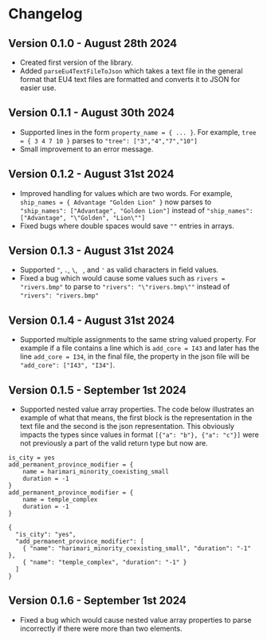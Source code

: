 # Changelog

## Version 0.1.0 - August 28th 2024

- Created first version of the library.
- Added `parseEu4TextFileToJson` which takes a text file in the general format that EU4 text files are formatted and converts it to JSON for easier use.

## Version 0.1.1 - August 30th 2024

- Supported lines in the form `property_name = { ... }`. For example, `tree = { 3 4 7 10 }` parses to `"tree": ["3","4","7","10"]`
- Small improvement to an error message.

## Version 0.1.2 - August 31st 2024

- Improved handling for values which are two words. For example, `ship_names = { Advantage "Golden Lion" }` now parses to `"ship_names": ["Advantage", "Golden Lion"]` instead of `"ship_names": ["Advantage", "\"Golden", "Lion\""]`
- Fixed bugs where double spaces would save `""` entries in arrays.

## Version 0.1.3 - August 31st 2024

- Supported `"`, `.`, `\`, ` `, and `'` as valid characters in field values.
- Fixed a bug which would cause some values such as `rivers = "rivers.bmp"` to parse to `"rivers": "\"rivers.bmp\""` instead of `"rivers": "rivers.bmp"`

## Version 0.1.4 - August 31st 2024

- Supported multiple assignments to the same string valued property. For example if a file contains a line which is `add_core = I43` and later has the line `add_core = I34`, in the final file, the property in the json file will be `"add_core": ["I43", "I34"]`.

## Version 0.1.5 - September 1st 2024

- Supported nested value array properties. The code below illustrates an example of what that means, the first block is the representation in the text file and the second is the json representation. This obviously impacts the types since values in format `[{"a": "b"}, {"a": "c"}]` were not previously a part of the valid return type but now are.
```
is_city = yes
add_permanent_province_modifier = {
	name = harimari_minority_coexisting_small
	duration = -1
}
add_permanent_province_modifier = {
	name = temple_complex
	duration = -1
}
```

```
{
  "is_city": "yes",
  "add_permanent_province_modifier": [
    { "name": "harimari_minority_coexisting_small", "duration": "-1" },
    { "name": "temple_complex", "duration": "-1" }
  ]
}
```

## Version 0.1.6 - September 1st 2024

- Fixed a bug which would cause nested value array properties to parse incorrectly if there were more than two elements.
